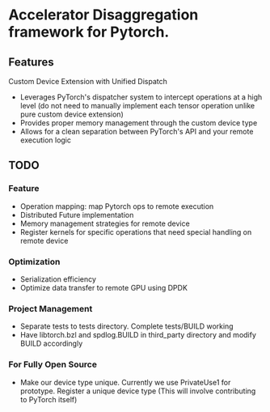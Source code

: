 # Accelerator Disaggregation framework for Pytorch.

## Features
Custom Device Extension with Unified Dispatch
- Leverages PyTorch's dispatcher system to intercept operations at a high level (do not need to manually implement each tensor operation unlike pure custom device extension)
- Provides proper memory management through the custom device type
- Allows for a clean separation between PyTorch's API and your remote execution logic

## TODO
### Feature
- Operation mapping: map Pytorch ops to remote execution
- Distributed Future implementation
- Memory management strategies for remote device
- Register kernels for specific operations that need special handling on remote device

### Optimization
- Serialization efficiency
- Optimize data transfer to remote GPU using DPDK

### Project Management
- Separate tests to tests directory. Complete tests/BUILD working
- Have libtorch.bzl and spdlog.BUILD in third\_party directory and modify BUILD accordingly

### For Fully Open Source
- Make our device type unique. Currently we use PrivateUse1 for prototype. Register a unique device type (This will involve contributing to PyTorch itself)
